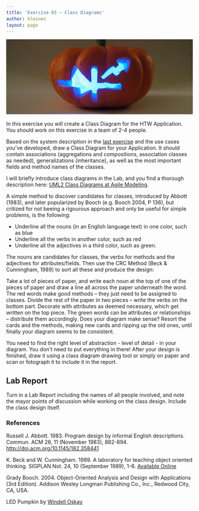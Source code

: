 ```yaml
---
title: 'Exercise 03 – Class Diagrams'
author: kleinen
layout: page
---
```


 ![LED Pumpkin](../images/led-pumpkin.jpg "pumpkins")

In this exercise you will create a Class Diagram for the HTW Application.
You should work on this exercise in a team of 2-4 people.

Based on the system description in the [last exercise](lab-02.html) and the use
cases you've developed,
draw a Class Diagram for your Application. It should contain associations (aggregations and compositions, association classes as needed), generalizations (inheritance), as well as the most important fields and method names of the classes.

I will briefly introduce class diagrams in the Lab, and you find a thorough
description here: [UML2 Class Diagrams at Agile Modeling](http://www.agilemodeling.com/artifacts/classDiagram.htm).

A simple method to discover candidates for classes, introduced by Abbott (1983),
and later popularized by Booch (e.g. Booch 2004, P 136), but critized for not beeing a rigourous approach and only be useful for simple problems, is the following:

  * Underline all the nouns (in an English language text) in one color, such as blue
  * Underline all the verbs in another color, such as red
  * Underline all the adjectives in a third color, such as green.

The nouns are candidates for classes, the verbs for methods and the adjectives
for attributes/fields. Then use the CRC Method (Beck & Cunningham, 1989) to sort
all these and produce the design:

Take a lot of pieces of paper, and write each noun at the top of one of the pieces of paper and draw a line all across the paper underneath the word. The red words make good methods – they just need to be assigned to classes. Divide the rest of the paper in two pieces – write the verbs on the bottom part. Decorate with attributes as deemed necessary, which get written on the top piece. The green words can be attributes or relationships – distribute them accordingly. Does your diagram make sense? Resort the cards and the methods, making new cards and ripping up the old ones, until finally your diagram seems to be consistent.

You need to find the right level of abstraction - level of detail - in your diagram. You don't need to put everything in there!
After your design is finished, draw it using a class diagram drawing tool or simply on paper and scan or fotograph it to include it in the report.

## Lab Report

Turn in a Lab Report including the names of all people involved, and note the mayor points of discussion while working on the class design. Include the class design itself.

### References

Russell J. Abbott. 1983. Program design by informal English descriptions. Commun. ACM 26, 11 (November 1983), 882-894. http://doi.acm.org/10.1145/182.358441

K. Beck and W. Cunningham. 1989. A laboratory for teaching object oriented thinking. SIGPLAN Not. 24, 10 (September 1989), 1-6. [Available Online](http://c2.com/doc/oopsla89/paper.html)

Grady Booch. 2004. Object-Oriented Analysis and Design with Applications (3rd Edition). Addison Wesley Longman Publishing Co., Inc., Redwood City, CA, USA.

LED Pumpkin by [Windell Oskay](http://www.flickr.com/photos/oskay/283388408/)
